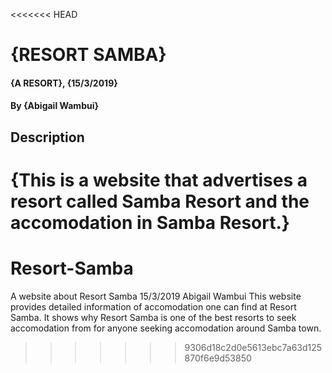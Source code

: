 <<<<<<< HEAD
# {RESORT SAMBA}
#### {A RESORT}, {15/3/2019}
#### By **{Abigail Wambui}**
## Description
{This is a website that advertises a resort called Samba Resort and the accomodation in Samba Resort.}
=======
# Resort-Samba
A website about Resort Samba   15/3/2019
Abigail Wambui
This website provides detailed information of accomodation one can find at Resort Samba.
It shows why Resort Samba is one of the best resorts to seek accomodation from for anyone seeking accomodation around Samba town.
>>>>>>> 9306d18c2d0e5613ebc7a63d125870f6e9d53850
